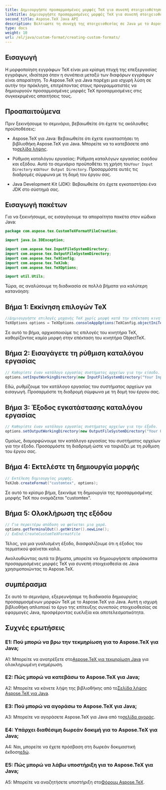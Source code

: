 ```yaml
---
title: Δημιουργήστε προσαρμοσμένες μορφές TeX για συνεπή στοιχειοθέτηση σε Java
linktitle: Δημιουργήστε προσαρμοσμένες μορφές TeX για συνεπή στοιχειοθέτηση σε Java
second_title: Aspose.TeX Java API
description: Βελτιώστε τη συνοχή της στοιχειοθεσίας σε Java με το Aspose.TeX. Δημιουργήστε προσαρμοσμένες μορφές TeX χωρίς κόπο.
type: docs
weight: 10
url: /el/java/custom-format/creating-custom-formats/
---
```

## Εισαγωγή

Η μορφοποίηση εγγράφων TeX είναι μια κρίσιμη πτυχή της επεξεργασίας εγγράφων, ιδιαίτερα όταν η συνέπεια μεταξύ των διαφόρων εγγράφων είναι απαραίτητη. Το Aspose.TeX για Java παρέχει μια ισχυρή λύση σε αυτήν την πρόκληση, επιτρέποντας στους προγραμματιστές να δημιουργούν προσαρμοσμένες μορφές TeX προσαρμοσμένες στις συγκεκριμένες απαιτήσεις τους.

## Προαπαιτούμενα

Πριν ξεκινήσουμε το σεμινάριο, βεβαιωθείτε ότι έχετε τις ακόλουθες προϋποθέσεις:

-  Aspose.TeX για Java: Βεβαιωθείτε ότι έχετε εγκαταστήσει τη βιβλιοθήκη Aspose.TeX για Java. Μπορείτε να το κατεβάσετε από το[σελίδα λήψης](https://releases.aspose.com/tex/java/).

-  Ρύθμιση καταλόγου εργασίας: Ρύθμιση καταλόγων εργασίας εισόδου και εξόδου. Αυτό το σεμινάριο προϋποθέτει τη χρήση του`Your Input Directory` και`Your Output Directory`. Προσαρμόστε αυτές τις διαδρομές σύμφωνα με τη δομή του έργου σας.

- Java Development Kit (JDK): Βεβαιωθείτε ότι έχετε εγκαταστήσει ένα JDK στο σύστημά σας.

## Εισαγωγή πακέτων

Για να ξεκινήσουμε, ας εισαγάγουμε τα απαραίτητα πακέτα στον κώδικα Java:

```java
package com.aspose.tex.CustomTeXFormatFileCreation;

import java.io.IOException;

import com.aspose.tex.InputFileSystemDirectory;
import com.aspose.tex.OutputFileSystemDirectory;
import com.aspose.tex.TeXConfig;
import com.aspose.tex.TeXJob;
import com.aspose.tex.TeXOptions;

import util.Utils;
```

Τώρα, ας αναλύσουμε τη διαδικασία σε πολλά βήματα για καλύτερη κατανόηση:

## Βήμα 1: Εκκίνηση επιλογών TeX

```java
//Δημιουργήστε επιλογές μηχανής TeX χωρίς μορφή κατά την επέκταση κινητήρα ObjectTeX.
TeXOptions options = TeXOptions.consoleAppOptions(TeXConfig.objectIniTeX());
```

Σε αυτό το βήμα, αρχικοποιούμε τις επιλογές του κινητήρα TeX, καθορίζοντας καμία μορφή στην επέκταση του κινητήρα ObjectTeX.

## Βήμα 2: Εισαγάγετε τη ρύθμιση καταλόγου εργασίας

```java
// Καθορίστε έναν κατάλογο εργασίας συστήματος αρχείων για την είσοδο.
options.setInputWorkingDirectory(new InputFileSystemDirectory("Your Input Directory"));
```

Εδώ, ρυθμίζουμε τον κατάλογο εργασίας του συστήματος αρχείων για εισαγωγή. Προσαρμόστε τη διαδρομή σύμφωνα με τη δομή του έργου σας.

## Βήμα 3: Έξοδος εγκατάστασης καταλόγου εργασίας

```java
// Καθορίστε έναν κατάλογο εργασίας συστήματος αρχείων για την έξοδο.
options.setOutputWorkingDirectory(new OutputFileSystemDirectory("Your Output Directory"));
```

Ομοίως, διαμορφώνουμε τον κατάλογο εργασίας του συστήματος αρχείων για την έξοδο. Προσαρμόστε τη διαδρομή ώστε να ταιριάζει με τη ρύθμιση του έργου σας.

## Βήμα 4: Εκτελέστε τη δημιουργία μορφής

```java
// Εκτέλεση δημιουργίας μορφής.
TeXJob.createFormat("customtex", options);
```

Σε αυτό το κρίσιμο βήμα, ξεκινάμε τη δημιουργία της προσαρμοσμένης μορφής TeX που ονομάζεται "customtex".

## Βήμα 5: Ολοκλήρωση της εξόδου

```java
// Για περαιτέρω απόδοση να φαίνεται μια χαρά.
options.getTerminalOut().getWriter().newLine();
// ExEnd:CreateCustomTeXFormatFile
```

Τέλος, για μια γυαλισμένη έξοδο, διασφαλίζουμε ότι η έξοδος του τερματικού φαίνεται καλά.

Ακολουθώντας αυτά τα βήματα, μπορείτε να δημιουργήσετε απρόσκοπτα προσαρμοσμένες μορφές TeX για συνεπή στοιχειοθεσία σε Java χρησιμοποιώντας το Aspose.TeX.

## συμπέρασμα

Σε αυτό το σεμινάριο, εξερευνήσαμε τη διαδικασία δημιουργίας προσαρμοσμένων μορφών TeX με το Aspose.TeX για Java. Αυτή η ισχυρή βιβλιοθήκη απλοποιεί το έργο της επίτευξης συνεπούς στοιχειοθεσίας σε εφαρμογές Java, προσφέροντας ευελιξία και αποτελεσματικότητα.

## Συχνές ερωτήσεις

### Ε1: Πού μπορώ να βρω την τεκμηρίωση για το Aspose.TeX για Java;

 A1: Μπορείτε να ανατρέξετε στο[Aspose.TeX για τεκμηρίωση Java](https://reference.aspose.com/tex/java/) για ολοκληρωμένη ενημέρωση.

### Ε2: Πώς μπορώ να κατεβάσω το Aspose.TeX για Java;

 A2: Μπορείτε να κάνετε λήψη της βιβλιοθήκης από το[Σελίδα λήψης Aspose.TeX για Java](https://releases.aspose.com/tex/java/).

### Ε3: Πού μπορώ να αγοράσω το Aspose.TeX για Java;

 A3: Μπορείτε να αγοράσετε Aspose.TeX για Java από το[σελίδα αγοράς](https://purchase.aspose.com/buy).

### Ε4: Υπάρχει διαθέσιμη δωρεάν δοκιμή για το Aspose.TeX για Java;

 A4: Ναι, μπορείτε να έχετε πρόσβαση στη δωρεάν δοκιμαστική έκδοση[εδώ](https://releases.aspose.com/).

### Ε5: Πώς μπορώ να λάβω υποστήριξη για το Aspose.TeX για Java;

 A5: Μπορείτε να αναζητήσετε υποστήριξη στο[Φόρουμ Aspose.TeX](https://forum.aspose.com/c/tex/47).
